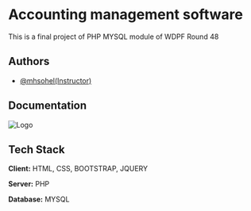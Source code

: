 
# Accounting management software

This is a final project of PHP MYSQL module of WDPF Round 48



## Authors

- [@mhsohel(Instructor)](https://www.github.com/mhsohel)



## Documentation



![Logo](https://3.bp.blogspot.com/-CDPeyKPRUXo/XC0ToFSgglI/AAAAAAAAKTE/80UlcAz6OCg19JyssIKypcQD0X6780h3ACLcBGAs/s1600/idb-bisew.png)


## Tech Stack

**Client:** HTML, CSS, BOOTSTRAP, JQUERY

**Server:** PHP

**Database:** MYSQL

